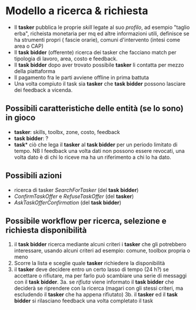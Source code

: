 # Modello a ricerca & richiesta
* Il **tasker** pubblica le proprie _skill_ legate al suo _profilo_, ad esempio "taglio erba", richeista monetaria per mq 
    ed altre informazioni utili, definisce se ha strumenti propri ( fascie orarie), comuni d'intervento (intesi come 
    area o CAP)
* Il **task bidder** (offerente) ricerca dei tasker che facciano match per tipologia di lavoro, area, costo e feedback.
* Il **task bidder** dopo aver trovato possibile **tasker** li contatta per mezzo della piattaforma
* Il pagamento fra le parti avviene offline in prima battuta
* Una volta compiuto il task sia **tasker** che **task bidder** possono lasciare dei feedback a vicenda.

## Possibili caratteristiche delle entità (se lo sono) in gioco
* **tasker**: skills, toolbx, zone, costo, feedback
* **task bidder**: ?
* **task*** ciò che lega il **tasker** al **task bidder** per un periodo limitato di tempo.
NB
I feedback una volta dati non possono essere revocati, una volta dato è di chi lo riceve ma ha un riferimento a chi lo ha dato.

## Possibili azioni
* ricerca di tasker _SearchForTasker_ (del **task bidder**)
* _ConfirmTaskOffer_ e _RefuseTaskOffer_ (del **tasker**)
* _AskTaskOfferConfirmation_ (del **task bidder**)

## Possibile workflow per ricerca, selezione e richiesta disponibilità
1. il **task bidder** ricerca mediante alcuni criteri i **tasker** che gli potrebbero interessare, usando alcuni criteri
    ad esempio: comune, toolbox propria o meno
2. Scorre la lista e sceglie quale **tasker** richiedere la disponibilità
3. il **tasker** deve decidere entro un certo lasso di tempo (24 h?) se accettare o rifiutare, ma per farlo
    può scambiare una serie di messaggi con il **task bidder**.
    3a. se _rifiuta_ viene informato il **task bidder** che deciderà se riprendere con la ricerca (magari con gli 
    stessi criteri, ma escludendo il **tasker** che ha appena rifiutato)
    3b. il **tasker** ed il **task bidder** si rilasciano feedback una volta completato il task 
    
